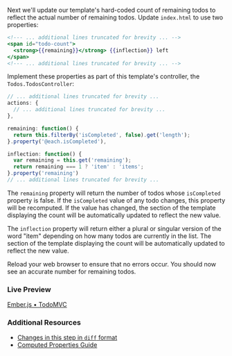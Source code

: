 Next we'll update our template's hard-coded count of remaining todos to reflect the actual number of remaining todos. Update `index.html` to use two properties:

```handlebars
<!--- ... additional lines truncated for brevity ... -->
<span id="todo-count">
  <strong>{{remaining}}</strong> {{inflection}} left
</span>
<!--- ... additional lines truncated for brevity ... -->
```

Implement these properties as part of this template's controller, the `Todos.TodosController`:

```javascript
// ... additional lines truncated for brevity ...
actions: {
  // ... additional lines truncated for brevity ...
},

remaining: function() {
  return this.filterBy('isCompleted', false).get('length');
}.property('@each.isCompleted'),

inflection: function() {
  var remaining = this.get('remaining');
  return remaining === 1 ? 'item' : 'items';
}.property('remaining')
// ... additional lines truncated for brevity ...
```

The `remaining` property will return the number of todos whose `isCompleted` property is false. If the `isCompleted` value of any todo changes, this property will be recomputed. If the value has changed, the section of the template displaying the count will be automatically updated to reflect the new value.

The `inflection` property will return either a plural or singular version of the word "item" depending on how many todos are currently in the list. The section of the template displaying the count will be automatically updated to reflect the new value.

 Reload your web browser to ensure that no errors occur. You should now see an accurate number for remaining todos.

### Live Preview
<a class="jsbin-embed" href="http://jsbin.com/onOCIrA/74/embed?live">Ember.js • TodoMVC</a><script src="http://static.jsbin.com/js/embed.js"></script>

### Additional Resources

  * [Changes in this step in `diff` format](https://github.com/emberjs/quickstart-code-sample/commit/b418407ed9666714c82d894d6b70f785674f7a45)
  * [Computed Properties Guide](/guides/object-model/computed-properties/)
